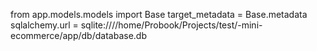 from app.models.models import Base target_metadata = Base.metadata sqlalchemy.url = sqlite:////home/Probook/Projects/test/-mini-ecommerce/app/db/database.db
